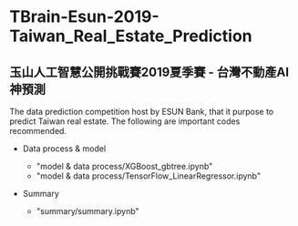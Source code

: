# TBrain-Esun-2019-Taiwan_Real_Estate_Prediction
## 玉山人工智慧公開挑戰賽2019夏季賽 - 台灣不動產AI神預測

The data prediction competition host by ESUN Bank, that it purpose to predict Taiwan real estate. The following are important codes recommended.

* Data process & model
  * "model & data process/XGBoost_gbtree.ipynb"
  * "model & data process/TensorFlow_LinearRegressor.ipynb"
  
* Summary
  * "summary/summary.ipynb"
